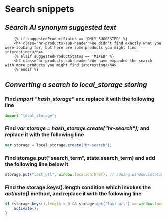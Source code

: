 # **Search snippets**
## *Search AI synonym suggested text*
```
    {% if suggestedProductStatus == 'ONLY_SUGGESTED' %}
    <h4 class="hr-products-sub-header">We didn't find exactly what you were looking for, but here are some products you might find interesting:</h4>
    {% elsif suggestedProductStatus == 'MIXED' %}
    <h4 class="hr-products-sub-header">We have expanded the search with more products you might find interesting</h4>
    {% endif %}
```

## *Converting a search to local_storage storing*
### Find *import "hash_storage"* and replace it with the following line
```js
import "local_storage";
```

### Find *var storage = hash_storage.create("hr-search");* and replace it with the following line
```js
var storage = local_storage.create("hr-search");
```

### Find storage.put("search_term", state.search_term) and add the following line below it
```js
storage.put("last_url", window.location.href); // adding window.location.href to storage, as this is necessary for the local_storage search history to work properly.
```

### Find the storage.keys().length condition which invokes the *activate()* method, and replace it with the following line
```js
if (storage.keys().length > 0 && storage.get("last_url") == window.location.href) { // storage.get("last_url") was added to the condition, as this is necessary for local_storage search history to function properly.
	activate();
}
```